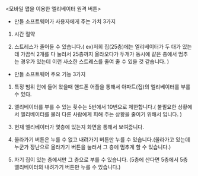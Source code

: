 ﻿<모바일 앱을 이용한 엘리베이터 원격 버튼>


- 만들 소프트웨어가 사용자에게 주는 가치 3가지

1. 시간 절약

2. 스트레스가 줄어들 수 있습니다.( ex)저희 집(25층)에는 엘리베이터가 두 대가 있는데 가끔씩 2개를 다 눌러서 25층까지 올라오다가 두개가 동시에 같은 층에서 멈추는 경우가 있는데 이런 사소한     스트레스를 줄여 줄 수 있을 것 같습니다. )
 

- 만들 소프트웨어 주요 기능 3가지

1. 특정 범위 안에 들어 왔을때 핸드폰 어플을 통해서 아파트(집)의 엘리베이터를 부를 수 있다.

2. 엘리베이터를 부를 수 있는 횟수는 5번에서 10번으로 제한합니다.( 불필요한 상황에서 엘리베이터를 불러 다른 사람에게 피해 주는 상황을 줄이기 위해서 입니다. )

3. 현재 엘리베이터가 몇층에 있는지 화면을 통해서 보여줍니다.

4. 올라가기 버튼은 누를 수 없고 내려가기 버튼만 누를 수 있습니다.(올라가고 있는데 누군가 장난으로 올라가기 버튼을 눌러서 그 층에 멈추게 할 수 있습니다.)

5. 자기 집이 있는 층에서만 그 층으로 부를 수 있습니다. (5층에 산다면 5층에서 5층 엘리베이터의 내려가기 버튼만 누를 수 있습니다.)